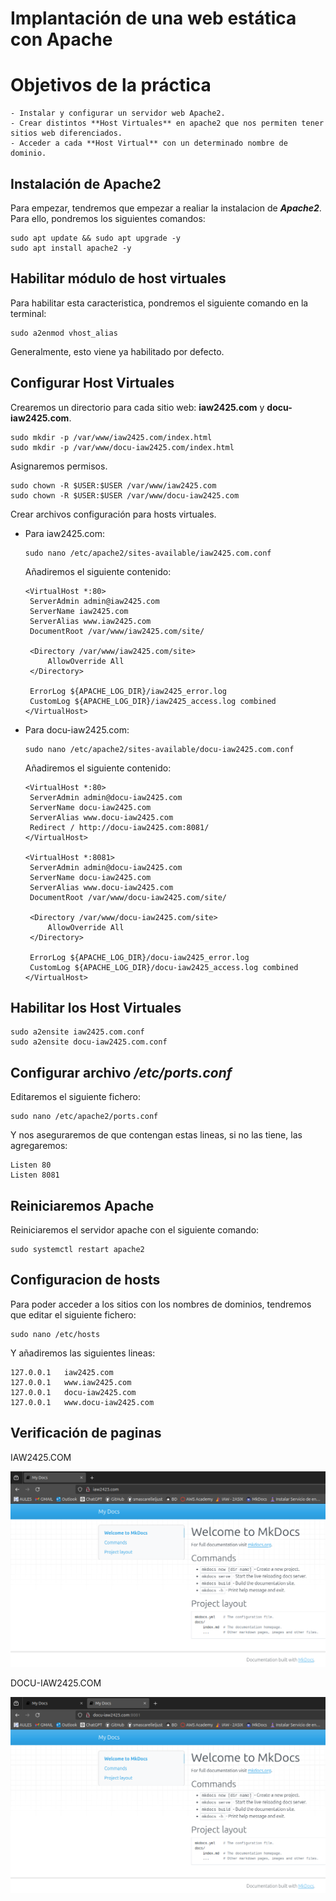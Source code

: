 # Implantación de una web estática con Apache

# Objetivos de la práctica

    - Instalar y configurar un servidor web Apache2.
    - Crear distintos **Host Virtuales** en apache2 que nos permiten tener sitios web diferenciados.
    - Acceder a cada **Host Virtual** con un determinado nombre de dominio.
  
## Instalación de Apache2

Para empezar, tendremos que empezar a realiar la instalacion de ***Apache2***. Para ello, pondremos los siguientes comandos:

```
sudo apt update && sudo apt upgrade -y
sudo apt install apache2 -y
```

## Habilitar módulo de host virtuales

Para habilitar esta caracteristica, pondremos el siguiente comando en la terminal:

```
sudo a2enmod vhost_alias
```

Generalmente, esto viene ya habilitado por defecto.

## Configurar Host Virtuales

Crearemos un directorio para cada sitio web: **iaw2425.com** y **docu-iaw2425.com**.

```
sudo mkdir -p /var/www/iaw2425.com/index.html
sudo mkdir -p /var/www/docu-iaw2425.com/index.html
```

Asignaremos permisos.

```
sudo chown -R $USER:$USER /var/www/iaw2425.com
sudo chown -R $USER:$USER /var/www/docu-iaw2425.com
```

Crear archivos configuración para hosts virtuales.

- Para iaw2425.com:
    
    ```
    sudo nano /etc/apache2/sites-available/iaw2425.com.conf
    ```

    Añadiremos el siguiente contenido:

    ```
    <VirtualHost *:80>
     ServerAdmin admin@iaw2425.com
     ServerName iaw2425.com
     ServerAlias www.iaw2425.com
     DocumentRoot /var/www/iaw2425.com/site/

     <Directory /var/www/iaw2425.com/site>
         AllowOverride All
     </Directory>

     ErrorLog ${APACHE_LOG_DIR}/iaw2425_error.log
     CustomLog ${APACHE_LOG_DIR}/iaw2425_access.log combined
    </VirtualHost>
    ```

- Para docu-iaw2425.com:

    ```
    sudo nano /etc/apache2/sites-available/docu-iaw2425.com.conf
    ```

    Añadiremos el siguiente contenido:

    ```
    <VirtualHost *:80>
     ServerAdmin admin@docu-iaw2425.com
     ServerName docu-iaw2425.com
     ServerAlias www.docu-iaw2425.com
     Redirect / http://docu-iaw2425.com:8081/
    </VirtualHost>

    <VirtualHost *:8081>
     ServerAdmin admin@docu-iaw2425.com
     ServerName docu-iaw2425.com
     ServerAlias www.docu-iaw2425.com
     DocumentRoot /var/www/docu-iaw2425.com/site/ 

     <Directory /var/www/docu-iaw2425.com/site>
         AllowOverride All
     </Directory>

     ErrorLog ${APACHE_LOG_DIR}/docu-iaw2425_error.log
     CustomLog ${APACHE_LOG_DIR}/docu-iaw2425_access.log combined
    </VirtualHost>
    ```

## Habilitar los Host Virtuales

```
sudo a2ensite iaw2425.com.conf
sudo a2ensite docu-iaw2425.com.conf
```

## Configurar archivo ***/etc/ports.conf***

Editaremos el siguiente fichero:

```
sudo nano /etc/apache2/ports.conf
```

Y nos aseguraremos de que contengan estas lineas, si no las tiene, las agregaremos:

```
Listen 80
Listen 8081
```

## Reiniciaremos Apache

Reiniciaremos el servidor apache con el siguiente comando:

```
sudo systemctl restart apache2
```

## Configuracion de hosts

Para poder acceder a los sitios con los nombres de dominios, tendremos que editar el siguiente fichero:

```
sudo nano /etc/hosts
```

Y añadiremos las siguientes lineas:

```
127.0.0.1   iaw2425.com
127.0.0.1   www.iaw2425.com
127.0.0.1   docu-iaw2425.com
127.0.0.1   www.docu-iaw2425.com
```

## Verificación de paginas

IAW2425.COM

![iaw2425.com](./iaw2425.png)

DOCU-IAW2425.COM

![docu-iaw2425.com](./docu-iaw2425.png)
